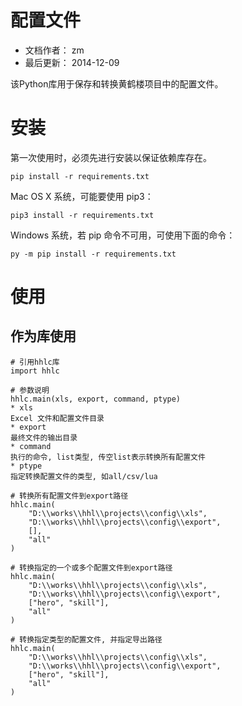 配置文件
======

* 文档作者： zm
* 最后更新： 2014-12-09

该Python库用于保存和转换黄鹤楼项目中的配置文件。

# 安装

第一次使用时，必须先进行安装以保证依赖库存在。

    pip install -r requirements.txt

Mac OS X 系统，可能要使用 pip3：

    pip3 install -r requirements.txt

Windows 系统，若 pip 命令不可用，可使用下面的命令：

    py -m pip install -r requirements.txt

# 使用

## 作为库使用

    # 引用hhlc库
    import hhlc

    # 参数说明
    hhlc.main(xls, export, command, ptype)
    * xls
    Excel 文件和配置文件目录
    * export
    最终文件的输出目录
    * command
    执行的命令, list类型, 传空list表示转换所有配置文件
    * ptype
    指定转换配置文件的类型, 如all/csv/lua
    
    # 转换所有配置文件到export路径
    hhlc.main(
        "D:\\works\\hhl\\projects\\config\\xls",
	    "D:\\works\\hhl\\projects\\config\\export", 
	    [],
	    "all"
	)
    
    # 转换指定的一个或多个配置文件到export路径
    hhlc.main(
	    "D:\\works\\hhl\\projects\\config\\xls",
	    "D:\\works\\hhl\\projects\\config\\export", 
	    ["hero", "skill"],
	    "all"
	)
    
    # 转换指定类型的配置文件, 并指定导出路径
    hhlc.main(
	    "D:\\works\\hhl\\projects\\config\\xls",
	    "D:\\works\\hhl\\projects\\config\\export", 
	    ["hero", "skill"],
	    "all"
	)


